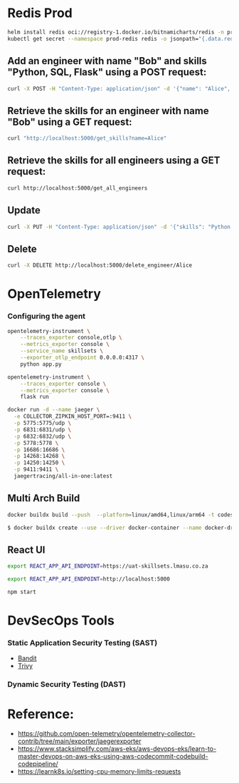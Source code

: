 
# Redis Prod
```bash
helm install redis oci://registry-1.docker.io/bitnamicharts/redis -n prod-redis --create-namespace
kubectl get secret --namespace prod-redis redis -o jsonpath="{.data.redis-password}" | base64 -d
```
## Add an engineer with name "Bob" and skills "Python, SQL, Flask" using a POST request:
```bash
curl -X POST -H "Content-Type: application/json" -d '{"name": "Alice", "skills": "Python, SQL, Flask"}' http://localhost:5000/add_engineer
```
## Retrieve the skills for an engineer with name "Bob" using a GET request:
```bash
curl "http://localhost:5000/get_skills?name=Alice"
```
## Retrieve the skills for all engineers using a GET request:
```bash
curl http://localhost:5000/get_all_engineers
```
## Update
```bash
curl -X PUT -H "Content-Type: application/json" -d '{"skills": "Python, Flask, Django"}' http://localhost:5000/update_engineer_skillset/Alice
```
## Delete
```bash
curl -X DELETE http://localhost:5000/delete_engineer/Alice
```

# OpenTelemetry

### Configuring the agent 
```bash
opentelemetry-instrument \
    --traces_exporter console,otlp \
    --metrics_exporter console \
    --service_name skillsets \
    --exporter_otlp_endpoint 0.0.0.0:4317 \
    python app.py
```
```bash
opentelemetry-instrument \
    --traces_exporter console \
    --metrics_exporter console \
    flask run
```
```bash
docker run -d --name jaeger \
  -e COLLECTOR_ZIPKIN_HOST_PORT=:9411 \
  -p 5775:5775/udp \
  -p 6831:6831/udp \
  -p 6832:6832/udp \
  -p 5778:5778 \
  -p 16686:16686 \
  -p 14268:14268 \
  -p 14250:14250 \
  -p 9411:9411 \
  jaegertracing/all-in-one:latest
```
## Multi Arch Build
```bash
docker buildx build --push  --platform=linux/amd64,linux/arm64 -t codesenju/skillsets-api:latest .

$ docker buildx create --use --driver docker-container --name docker-driver

```
## React UI
```bash
export REACT_APP_API_ENDPOINT=https://uat-skillsets.lmasu.co.za

export REACT_APP_API_ENDPOINT=http://localhost:5000

npm start
```
# DevSecOps Tools
### Static Application Security Testing (SAST)
- [Bandit](https://bandit.readthedocs.io/en/latest/start.html)
- [Trivy](https://github.com/aquasecurity/trivy)
### Dynamic Security Testing (DAST)

# Reference:
- https://github.com/open-telemetry/opentelemetry-collector-contrib/tree/main/exporter/jaegerexporter
- https://www.stacksimplify.com/aws-eks/aws-devops-eks/learn-to-master-devops-on-aws-eks-using-aws-codecommit-codebuild-codepipeline/
- https://learnk8s.io/setting-cpu-memory-limits-requests